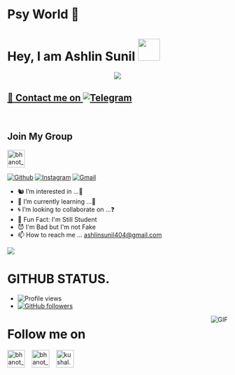 # Psy World 🍁

# Hey, I am Ashlin Sunil  <img src="https://i.pinimg.com/originals/01/63/6c/01636c5434cd0462086620c60fdfec16.gif" width="50px">


<a href="https://t.me/tz_me_ash">
<p align="center">
  <img src="https://telegra.ph/file/6da9d6d719a7f25461ffa.jpg">
</p>


## 🍄 Contact me on [![Telegram](https://img.shields.io/badge/telegram-1b77FF.svg?style=for-the-badge&logo=telegram)](https://t.me/tz_me_ash) 
<br>
<!-- Your badges
You can use the website to generate badges: https://shields.io/
-->

## Join My Group
<a href="https://t.me/magiclmush" target="blank"><img align="center" src="https://upload-icon.s3.us-east-2.amazonaws.com/uploads/icons/png/1766858341556105723-512.png" alt="bhanot_kushal" height="40" width="40" /></a> &nbsp;&nbsp;
<!-- Your support, if you have it 
I created these images, feel free to use them.
-->

[![Github](https://img.shields.io/badge/-Github-000?style=flat&logo=Github&logoColor=white)](https://github.com/tz-ash)
[![Instagram](https://img.shields.io/badge/-Instagram-c13584?style=flat&labelColor=c13584&logo=instagram&logoColor=white)](https://www.instagram.com)
[![Gmail](https://img.shields.io/badge/-Gmail-c14438?style=flat&logo=Gmail&logoColor=white)](ashlin:ashlinsunil001@gmail.com)
&nbsp;


- 🐿️ I’m interested in ...🍄
- 🦄 I’m currently learning ...🤔
- 🌀 I’m looking to collaborate on ...❓
- 👻 Fun Fact: I'm Still Student
- 😈 I'm Bad but I'm not Fake
- 📫 How to reach me ...  ashlinsunil404@gmail.com

[![](https://github.com/saadeghi/saadeghi/blob/master/dino.gif)](#)


# GITHUB STATUS.
- ![Profile views](https://gpvc.arturio.dev/tz-ash)
- [![GitHub followers](https://img.shields.io/github/followers/tz-ash.svg?style=social&label=Follow&maxAge=2592000)](https://github.com/tz-ash?tab=followers)
<img align="right" alt="GIF" src="https://i.pinimg.com/originals/e4/26/70/e426702edf874b181aced1e2fa5c6cde.gif" />

<!---
tz-ash/tz-ash is a ✨ special ✨ repository because its `README.md` (this file) appears on your GitHub profile.
You can click the Preview link to take a look at your changes.
--->
 
# Follow me on
<p align="left">
<a href="https://t.me/tz_me_ash" target="blank"><img align="center" src="https://upload-icon.s3.us-east-2.amazonaws.com/uploads/icons/png/1766858341556105723-512.png" alt="bhanot_kushal" height="40" width="40" /></a> &nbsp;&nbsp;
<a href="https://www.instagram.com/tz_.ash" target="blank"><img align="center" src="https://github.com/th3unkn0n/extra/blob/master/.img/ig.png" alt="bhanot_kushal" height="40" width="40" /></a> &nbsp;&nbsp;
<a href="https://www.facebook.com/ashlin.sunil.33" target="blank"><img align="center" src="https://cdn.jsdelivr.net/npm/simple-icons@3.0.1/icons/facebook.svg" alt="kushal.bhanot.98" height="40" width="40" /></a> &nbsp;&nbsp;
</p>

